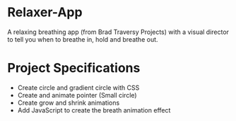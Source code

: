 # Relaxer-App
A relaxing breathing app (from Brad Traversy Projects) with a visual director to tell you when to breathe in, hold and breathe out. 

# Project Specifications
- Create circle and gradient circle with CSS
- Create and animate pointer (Small circle)
- Create grow and shrink animations
- Add JavaScript to create the breath animation effect
